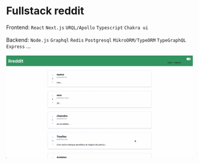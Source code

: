 # Fullstack reddit

Frontend: `React` `Next.js` `URQL/Apollo` `Typescript` `Chakra ui`
<br></br>
Backend: `Node.js` `Graphql` `Redis` `Postgresql` `MikroORM/TypeORM` `TypeGraphQL` `Express` ...
<br></br>
![](lireddit.gif)
